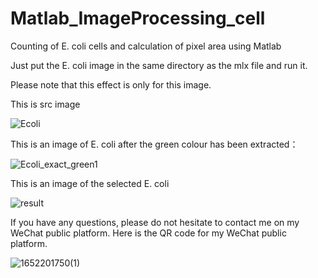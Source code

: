 # Matlab_ImageProcessing_cell

Counting of E. coli cells and calculation of pixel area using Matlab

Just put the E. coli image in the same directory as the mlx file and run it.

Please note that this effect is only for this image.

This is src  image

![Ecoli](https://user-images.githubusercontent.com/102503666/167680566-e9e17980-cbd3-4c2c-8904-bce2b36bc151.png)

This is an image of E. coli after the green colour has been extracted：

![Ecoli_exact_green1](https://user-images.githubusercontent.com/102503666/167681412-b30c8d1c-8fc3-464d-94d8-b2dc1e306600.jpg)

This is an image of the selected E. coli

![result](https://user-images.githubusercontent.com/102503666/167681754-c3b0ad0e-246f-458d-967a-b901164aeb61.jpg)


If you have any questions, please do not hesitate to contact me on my WeChat public platform. Here is the QR code for my WeChat public platform.

![1652201750(1)](https://user-images.githubusercontent.com/102503666/167682302-dbf7f711-ba68-4df9-a4a4-564022fe6dcb.jpg)
